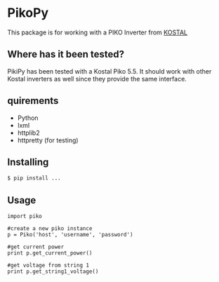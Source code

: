 # PikoPy
This package is for working with a PIKO Inverter from [KOSTAL](http://www.kostal-solar-electric.com/)

## Where has it been tested?
PikiPy has been tested with a Kostal Piko 5.5. It should work with other Kostal inverters as well since they provide the same interface.

## quirements
 * Python
 * lxml
 * httplib2
 * httpretty (for testing)
 
## Installing
```bash
$ pip install ...
```

## Usage
    import piko
    
    #create a new piko instance
    p = Piko('host', 'username', 'password')
    
    #get current power 
    print p.get_current_power()
    
    #get voltage from string 1
    print p.get_string1_voltage()

